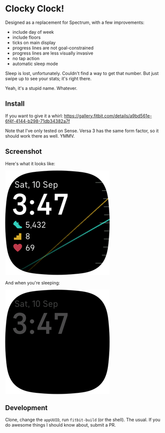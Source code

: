 # Clocky Clock!

Designed as a replacement for Spectrum, with a few improvements:

* include day of week
* include floors
* ticks on main display
* progress lines are not goal-constrained
* progress lines are less visually invasive
* no tap action
* automatic sleep mode

Sleep is lost, unfortunately. Couldn't find a way to get that number. But just swipe up to see your stats; it's right there. 

Yeah, it's a stupid name. Whatever.

## Install

If you want to give it a whirl:
https://gallery.fitbit.com/details/a9bd561e-6f4f-4144-b298-71db34382a7f

Note that I've only tested on Sense. Versa 3 has the same form factor, so it
should work there as well. YMMV.

## Screenshot

Here's what it looks like:

![Normal mode](design/screenshot1.png)

And when you're sleeping:

![Sleep mode](design/screenshot2.png)

## Development

Clone, change the `appUUID`, run `fitbit-build` (or the shell). The usual. If
you do awesome things I should know about, submit a PR.
